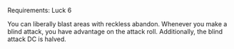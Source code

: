 Requirements: Luck 6

You can liberally blast areas with reckless abandon. Whenever you make a blind attack, you have advantage on the attack roll. Additionally, the blind attack DC is halved.